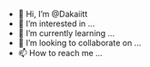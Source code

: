- 👋 Hi, I’m @Dakaiitt
- 👀 I’m interested in ...
- 🌱 I’m currently learning ...
- 💞️ I’m looking to collaborate on ...
- 📫 How to reach me ...

<!---
Dakaiitt/Dakaiitt is a ✨ special ✨ repository because its `README.md` (this file) appears on your GitHub profile.
You can click the Preview link to take a look at your changes.
--->
